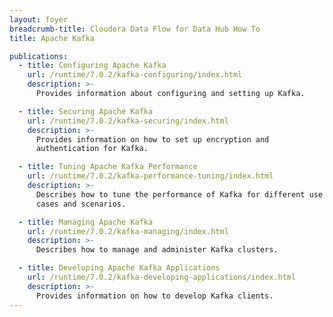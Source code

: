 ```yaml
---
layout: foyer
breadcrumb-title: Cloudera Data Flow for Data Hub How To
title: Apache Kafka

publications:
  - title: Configuring Apache Kafka
    url: /runtime/7.0.2/kafka-configuring/index.html
    description: >-
      Provides information about configuring and setting up Kafka.

  - title: Securing Apache Kafka
    url: /runtime/7.0.2/kafka-securing/index.html
    description: >-
      Provides information on how to set up encryption and
      authentication for Kafka.

  - title: Tuning Apache Kafka Performance
    url: /runtime/7.0.2/kafka-performance-tuning/index.html
    description: >-
      Describes how to tune the performance of Kafka for different use
      cases and scenarios.

  - title: Managing Apache Kafka
    url: /runtime/7.0.2/kafka-managing/index.html
    description: >-
      Describes how to manage and administer Kafka clusters.

  - title: Developing Apache Kafka Applications
    url: /runtime/7.0.2/kafka-developing-applications/index.html
    description: >-
      Provides information on how to develop Kafka clients.
---
```

